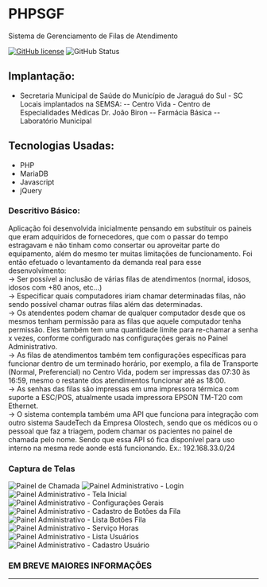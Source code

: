 # PHPSGF
Sistema de Gerenciamento de Filas de Atendimento

[![GitHub license](https://img.shields.io/github/license/igormenin/phpsgf)](https://github.com/igormenin/phpsgf/blob/main/LICENSE)
![GitHub Status](https://img.shields.io/badge/Status-Production-brightgreen)

## Implantação:
- Secretaria Municipal de Saúde do Município de Jaraguá do Sul - SC
Locais implantados na SEMSA:
-- Centro Vida - Centro de Especialidades Médicas Dr. João Biron
-- Farmácia Básica
-- Laboratório Municipal

## Tecnologias Usadas:
- PHP
- MariaDB
- Javascript
- jQuery

### Descritivo Básico:
  Aplicação foi desenvolvida inicialmente pensando em substituir os paineis que eram adquiridos de fornecedores, que com o passar do tempo estragavam e não tinham como consertar ou aproveitar parte do equipamento, além do mesmo ter muitas limitações de funcionamento.
  Foi então efetuado o levantamento da demanda real para esse desenvolvimento:
<br>  -> Ser possível a inclusão de várias filas de atendimentos (normal, idosos, idosos com +80 anos, etc...)
<br>  -> Especificar quais computadores iriam chamar determinadas filas, não sendo possível chamar outras filas além das determinadas.
<br>  -> Os atendentes podem chamar de qualquer computador desde que os mesmos tenham permissão para as filas que aquele computador tenha permissão. Eles também tem uma quantidade limite para re-chamar a senha x vezes, conforme configurado nas configurações gerais no Painel Administrativo.
<br>  -> As filas de atendimentos também tem configurações específicas para funcionar dentro de um terminado horário, por exemplo, a fila de Transporte (Normal, Preferencial) no Centro Vida, podem ser impressas das 07:30 às 16:59, mesmo o restante dos atendimentos funcionar até as 18:00.
<br>  -> As senhas das filas são impressas em uma impressora térmica com suporte a ESC/POS, atualmente usada impressora EPSON TM-T20 com Ethernet.
<br>  -> O sistema contempla também uma API que funciona para integração com outro sistema SaudeTech da Empresa Olostech, sendo que os médicos ou o pessoal que faz a triagem, podem chamar os pacientes no painel de chamada pelo nome. Sendo que essa API só fica disponível para uso interno na mesma rede aonde está funcionando. Ex.: 192.168.33.0/24


### Captura de Telas
![Painel de Chamada](https://i.ibb.co/xCSYYxs/Captura-de-tela-de-srvsenhapoliclinica-0-s-2021-01-03-10-46-37.png "Painel de Chamada")
![Painel Administrativo - Login](https://i.ibb.co/kBGYTX6/Tela-Captura-Painel-Adm-Login.png "Painel Administrativo - Login")
![Painel Administrativo - Tela Inicial](https://i.ibb.co/6gvrr5P/Tela-Captura-Painel-Adm-Tela-Inicial.png "Painel Administrativo - Tela Inicial")
![Painel Administrativo - Configurações Gerais](https://i.ibb.co/k9D27CX/Tela-Captura-Painel-Adm-Conf-Geral.png "Painel Administrativo - Configurações Gerais")
![Painel Administrativo - Cadastro de Botões da Fila](https://i.ibb.co/NYhHtsx/Tela-Captura-Painel-Adm-Cad-Botoes-Fila.png "Painel Administrativo - Cadastro de Botões da Fila")
![Painel Administrativo - Lista Botões Fila](https://i.ibb.co/FDgLKYZ/Tela-Captura-Painel-Adm-Lista-Botoes.png "Painel Administrativo - Lista Botões Fila")
![Painel Administrativo - Serviço Horas](https://i.ibb.co/M2wn3x1/Tela-Captura-Painel-Adm-Servico-Horas.png "Painel Administrativo - Serviço Horas")
![Painel Administrativo - Lista Usuários](https://i.ibb.co/CBwcgzn/Tela-Captura-Painel-Adm-Lista-Usuarios.png "Painel Administrativo - Lista Usuários")
![Painel Administrativo - Cadastro Usuário](https://i.ibb.co/PNJg91b/Tela-Captura-Painel-Adm-Cad-Usuario.png "Painel Administrativo - Cadastro Usuário")

### EM BREVE MAIORES INFORMAÇÕES

-----------------------------------------

